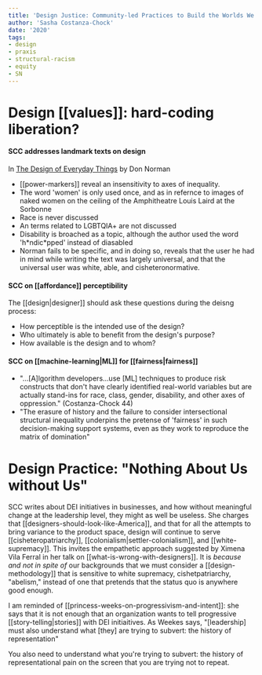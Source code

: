 ```yaml
---
title: 'Design Justice: Community-led Practices to Build the Worlds We Need'
author: 'Sasha Costanza-Chock'
date: '2020'
tags:
- design
- praxis
- structural-racism
- equity
- SN
---
```

# Design [[values]]: hard-coding liberation?
#### SCC addresses landmark texts on design
In [The Design of Everyday Things](https://www.google.com/search?client=firefox-b-1-d&q=the+design+of+everyday+things) by Don Norman
- [[power-markers]] reveal an insensitivity to axes of inequality.
- The word 'women' is only used once, and as in refernce to images of naked women on the ceiling of the Amphitheatre Louis Laird at the Sorbonne
- Race is never discussed
- An terms related to LGBTQIA+ are not discussed
- Disability is broached as a topic, although the author used the word 'h\*ndic\*pped' instead of diasabled
- Norman fails to be specific, and in doing so, reveals that the user he had in mind while writing the text was largely universal, and that the universal user was white, able, and cisheteronormative.
#### SCC on [[affordance]] perceptibility
The [[design|designer]] should ask these questions during the deisng process:
- How perceptible is the intended use of the design?
- Who ultimately is able to benefit from the design's purpose? 
- How available is the design and to whom?
#### SCC on [[machine-learning|ML]] for [[fairness|fairness]]
- "...[A]lgorithm developers...use [ML] techniques to produce risk constructs that don't have clearly identified real-world variables but are actually stand-ins for race, class, gender, disability, and other axes of oppression." (Costanza-Chock 44)
- "The erasure of history and the failure to consider intersectional structural inequality underpins the pretense of 'fairness' in such decision-making support systems, even as they work to reproduce the matrix of domination"


# Design Practice: "Nothing About Us without Us"

SCC writes about DEI initiatives in businesses, and how without meaningful change at the leadership level, they might as well be useless. She charges that [[designers-should-look-like-America]], and that for all the attempts to bring variance to the product space, design will continue to serve [[cisheteropatriarchy]], [[colonialism|settler-colonialism]], and [[white-supremacy]]. This invites the empathetic approach suggested by Ximena Vila Ferral in her talk on [[what-is-wrong-with-designers]]. It is *because and not in spite of* our backgrounds that we must consider a [[design-methodology]] that is sensitive to white supremacy, cishetpatriarchy, "abelism," instead of one that pretends that the status quo is anywhere good enough.

I am reminded of [[princess-weeks-on-progressivism-and-intent]]: she says that it is not enough that an organization wants to tell progressive [[story-telling|stories]] with DEI initiaitives. As Weekes says, "\[leadership] must also understand what \[they] are trying to subvert: the history of representation"

You also need to understand what you're trying to subvert: the history of representational pain on the screen that you are trying not to repeat.